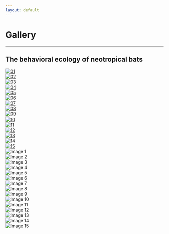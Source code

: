 ```yaml
---
layout: default
---
```

# Gallery
---

## The behavioral ecology of neotropical bats

<div class="responsive">
  <div class="gallery">
    <a target="_blank" href="01_IMG_2563.jpg">
      <img src="01_IMG_2563.jpg" alt="01">
    </a>
  </div>
</div>

<div class="responsive">
  <div class="gallery">
    <a target="_blank" href="02_IMG_2547.JPG">
      <img src="02_IMG_2547.JPG" alt="02">
    </a>
  </div>
</div>

<div class="responsive">
  <div class="gallery">
    <a target="_blank" href="03_IMG_5306.JPG">
      <img src="03_IMG_5306.JPG" alt="03">
    </a>
  </div>
</div>

<div class="responsive">
  <div class="gallery">
    <a target="_blank" href="04_IMG_2406.JPG">
      <img src="04_IMG_2406.JPG" alt="04">
    </a>
  </div>
</div>

<div class="responsive">
  <div class="gallery">
    <a target="_blank" href="05_IMG_1995.JPG">
      <img src="05_IMG_1995.JPG" alt="05">
    </a>
  </div>
</div>

<div class="responsive">
  <div class="gallery">
    <a target="_blank" href="06_P1012854.JPG">
      <img src="06_P1012854.JPG" alt="06">
    </a>
  </div>
</div>

<div class="responsive">
  <div class="gallery">
    <a target="_blank" href="07_P1012904.JPG">
      <img src="07_P1012904.JPG" alt="07">
    </a>
  </div>
</div>

<div class="responsive">
  <div class="gallery">
    <a target="_blank" href="08_37499008_Unknown.JPG">
      <img src="08_37499008_Unknown.JPG" alt="08">
    </a>
  </div>
</div>

<div class="responsive">
  <div class="gallery">
    <a target="_blank" href="09_IMG_1747.JPG">
      <img src="09_IMG_1747.JPG" alt="09">
    </a>
  </div>
</div>

<div class="responsive">
  <div class="gallery">
    <a target="_blank" href="10_IMG_3159.JPG">
      <img src="10_IMG_3159.JPG" alt="10">
    </a>
  </div>
</div>

<div class="responsive">
  <div class="gallery">
    <a target="_blank" href="11_IMG_5163.JPG">
      <img src="11_IMG_5163.JPG" alt="11">
    </a>
  </div>
</div>

<div class="responsive">
  <div class="gallery">
    <a target="_blank" href="12_IMG_0363.JPG">
      <img src="12_IMG_0363.JPG" alt="12">
    </a>
  </div>
</div>

<div class="responsive">
  <div class="gallery">
    <a target="_blank" href="13_IMG_2666.JPG">
      <img src="13_IMG_2666.JPG" alt="13">
    </a>
  </div>
</div>

<div class="responsive">
  <div class="gallery">
    <a target="_blank" href="14_IMG_1759.JPG">
      <img src="14_IMG_1759.JPG" alt="14">
    </a>
  </div>
</div>

<div class="responsive">
  <div class="gallery">
    <a target="_blank" href="15_IMG_5222.JPG">
      <img src="15_IMG_5222.JPG" alt="15">
    </a>
  </div>
</div>

<div class="clearfix"></div>



<div class="gallery">
  <div class="gallery-item">
    <img src="/assets/photos/chiroptology/01_IMG_2563.jpg" alt="Image 1">
  </div>
  <div class="gallery-item">
    <img src="/assets/photos/chiroptology/02_IMG_2547.JPG" alt="Image 2">
  </div>
  <div class="gallery-item">
    <img src="/assets/photos/chiroptology/03_IMG_5306.JPG" alt="Image 3">
  </div>
  <div class="gallery-item">
    <img src="/assets/photos/chiroptology/04_IMG_2406.JPG" alt="Image 4">
  </div>
  <div class="gallery-item">
    <img src="/assets/photos/chiroptology/05_IMG_1995.JPG" alt="Image 5">
  </div>
  <div class="gallery-item">
    <img src="/assets/photos/chiroptology/06_P1012854.JPG" alt="Image 6">
  </div>
  <div class="gallery-item">
    <img src="/assets/photos/chiroptology/07_P1012904.JPG" alt="Image 7">
  </div>
  <div class="gallery-item">
    <img src="/assets/photos/chiroptology/08_37499008_Unknown.JPG" alt="Image 8">
  </div>
  <div class="gallery-item">
    <img src="/assets/photos/chiroptology/09_IMG_1747.JPG" alt="Image 9">
  </div>
  <div class="gallery-item">
    <img src="/assets/photos/chiroptology/10_IMG_3159.JPG" alt="Image 10">
  </div>
  <div class="gallery-item">
    <img src="/assets/photos/chiroptology/11_IMG_5163.JPG" alt="Image 11">
  </div>
  <div class="gallery-item">
    <img src="/assets/photos/chiroptology/12_IMG_0363.JPG" alt="Image 12">
  </div>
  <div class="gallery-item">
    <img src="/assets/photos/chiroptology/13_IMG_2666.JPG" alt="Image 13">
  </div>
  <div class="gallery-item">
    <img src="/assets/photos/chiroptology/14_IMG_1759.JPG" alt="Image 14">
  </div>
  <div class="gallery-item">
    <img src="/assets/photos/chiroptology/15_IMG_5222.JPG" alt="Image 15">
  </div>  
</div>

